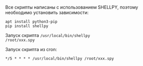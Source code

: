 Все скрипты написаны с использованием SHELLPY, поэтому необходимо установить зависимости:
```
apt install python3-pip
pip install shellpy
```

Запуск скрипта <code php>/usr/local/bin/shellpy /root/xxx.spy</code>

Запуск скрипта из cron: 
```
*/5 * * * * /usr/local/bin/shellpy /root/xxx.spy
```
